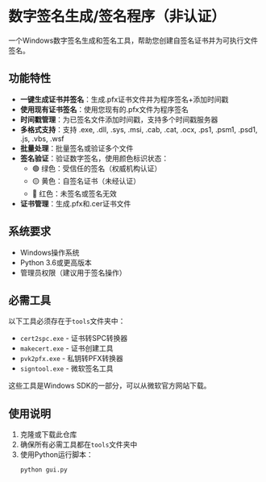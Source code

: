# 数字签名生成/签名程序（非认证）

一个Windows数字签名生成和签名工具，帮助您创建自签名证书并为可执行文件签名。

## 功能特性

- **一键生成证书并签名**：生成.pfx证书文件并为程序签名+添加时间戳
- **使用现有证书签名**：使用您现有的.pfx文件为程序签名
- **时间戳管理**：为已签名文件添加时间戳，支持多个时间戳服务器
- **多格式支持**：支持 .exe, .dll, .sys, .msi, .cab, .cat, .ocx, .ps1, .psm1, .psd1, .js, .vbs, .wsf
- **批量处理**：批量签名或验证多个文件
- **签名验证**：验证数字签名，使用颜色标识状态：
  - 🟢 绿色：受信任的签名（权威机构认证）
  - 🟡 黄色：自签名证书（未经认证）
  - 🔴 红色：未签名或签名无效
- **证书管理**：生成.pfx和.cer证书文件

## 系统要求

- Windows操作系统
- Python 3.6或更高版本
- 管理员权限（建议用于签名操作）

## 必需工具

以下工具必须存在于`tools`文件夹中：
- `cert2spc.exe` - 证书转SPC转换器
- `makecert.exe` - 证书创建工具
- `pvk2pfx.exe` - 私钥转PFX转换器
- `signtool.exe` - 微软签名工具

这些工具是Windows SDK的一部分，可以从微软官方网站下载。

## 使用说明

1. 克隆或下载此仓库
2. 确保所有必需工具都在`tools`文件夹中
3. 使用Python运行脚本：
   ```bash
   python gui.py
